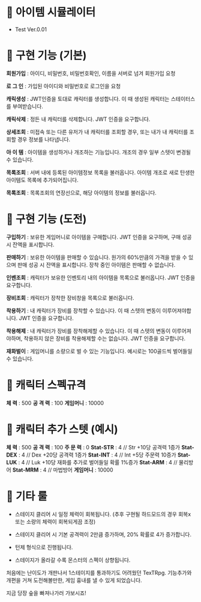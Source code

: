 # 🌿 아이템 시뮬레이터

- Test Ver.0.01

# 🌿 구현 기능 (기본)

 **회원가입** : 아이디, 비밀번호, 비밀번호확인, 이름을 서버로 넘겨 회원가입 요청

 **로 그 인** : 가입된 아이디와 비밀번호로 로그인을 요청

 **캐릭생성** : JWT인증을 토대로 캐릭터를 생성합니다. 이 때 생성된 캐릭터는 스테이터스를 부여받습니다.

 **캐릭삭제** : 정든 내 캐릭터를 삭제합니다. JWT 인증을 요구합니다.

 **상세조회** : 미접속 또는 다른 유저가 내 캐릭터를 조회할 경우, 또는 내가 내 캐릭터를 조회할 경우 정보를 나타냅니다.

 **아 이 템** : 아이템을 생성하거나 개조하는 기능입니다. 개조의 경우 일부 스텟이 변경될 수 있습니다.

 **목록조회** : 서버 내에 등록된 아이템정보 목록을 불러옵니다. 아이템 개조로 새로 탄생한 아이템도 목록에 추가되어집니다.

 **목록조회** : 목록조회의 연장선으로, 해당 아이템의 정보를 불러옵니다.

 # 🌿 구현 기능 (도전)

 **구입하기** : 보유한 게임머니로 아이템을 구매합니다. JWT 인증을 요구하며, 구매 성공 시 잔액을 표시합니다.

 **판매하기** : 보유한 아이템을 판매할 수 있습니다. 원가의 60%만큼의 가격을 받을 수 있으며 판매 성공 시 잔액을 표시합니다. 장착 중인 아이템은 판매할 수 없습니다.

 **인벤조회** : 캐릭터가 보유한 인벤토리 내의 아이템을 목록으로 불러옵니다. JWT 인증을 요구합니다.

 **장비조회** : 캐릭터가 장착한 장비창을 목록으로 불러옵니다.

 **착용하기** : 내 캐릭터가 장비를 장착할 수 있습니다. 이 때 스텟의 변동이 이루어져야합니다. JWT 인증을 요구합니다.

 **착용해제** : 내 캐릭터가 장비를 장착해제할 수 있습니다. 이 때 스텟의 변동이 이루어져야하며, 착용하지 않은 장비를 착용해제할 수는 없습니다. JWT 인증을 요구합니다.

 **재화벌이** : 게임머니를 소량으로 벌 수 있는 기능입니다. 예시로는 100골드씩 벌어들일 수 있습니다.



# 🌿 캐릭터 스펙규격

 **체    력** : 500
 **공 격 력** : 100
 **게임머니** : 10000

# 🌿 캐릭터 추가 스텟 (예시)

 **체    력** : 500
 **공 격 력** : 100
 **주 문 력** : 0
 **Stat-STR** : 4 // Str +10당 공격력 1증가
 **Stat-DEX** : 4 // Dex +20당 공격력 1증가
 **Stat-INT** : 4 // Int +5당 주문력 10증가
 **Stat-LUK** : 4 // Luk +10당 재화를 추가로 벌어들일 확률 1%증가
 **Stat-ARM** : 4 // 물리방어
 **Stat-MRM** : 4 // 마법방어
 **게임머니** : 10000

# 🌿 기타 룰

- 스테이지 클리어 시 일정 체력이 회복됩니다. (추후 구현될 하드모드의 경우 회복x 또는 소량의 체력이 회복되게끔 조정)

- 스테이지 클리어 시 기본 공격력이 2만큼 증가하며, 20% 확률로 4가 증가합니다.

- 턴제 형식으로 진행됩니다.

- 스테이지가 올라갈 수록 몬스터의 스펙이 상향됩니다.


처음에는 난이도가 개판나서 1스테이지를 통과하기도 어려웠던 TexTRpg.
기능추가와 개편을 거쳐 도전해볼만한, 게임 흉내를 낼 수 있게 되었습니다.

지금 당장 숲을 빠져나가러 가보시죠!